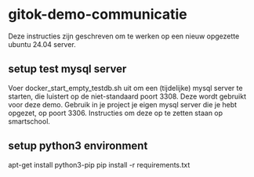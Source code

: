 # gitok-demo-communicatie

Deze instructies zijn geschreven om te werken op een nieuw opgezette ubuntu 24.04 server.

## setup test mysql server
Voer docker_start_empty_testdb.sh uit om een (tijdelijke) mysql server te starten, die luistert op de niet-standaard poort 3308. Deze wordt gebruikt voor deze demo.
Gebruik in je project je eigen mysql server die je hebt opgezet, op poort 3306. Instructies om deze op te zetten staan op smartschool.


## setup python3 environment
apt-get install python3-pip
pip install -r requirements.txt
